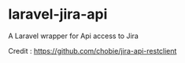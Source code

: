 # laravel-jira-api

A Laravel wrapper for Api access to Jira

Credit : https://github.com/chobie/jira-api-restclient

